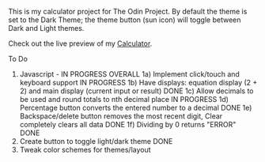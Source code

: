 This is my calculator project for The Odin Project. By default the theme is set to the Dark Theme; the
theme button (sun icon) will toggle between Dark and Light themes.

Check out the live preview of my <a href="">Calculator</a>.

To Do

1. Javascript - IN PROGRESS OVERALL
   1a) Implement click/touch and keyboard support IN PROGRESS
   1b) Have displays: equation display (2 + 2) and main display (current input or result) DONE
   1c) Allow decimals to be used and round totals to nth decimal place IN PROGRESS
   1d) Percentage button converts the entered number to a decimal DONE
   1e) Backspace/delete button removes the most recent digit, Clear completely clears all data DONE
   1f) Dividing by 0 returns "ERROR" DONE
2. Create button to toggle light/dark theme DONE
3. Tweak color schemes for themes/layout
